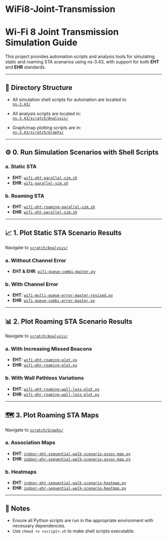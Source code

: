 # WiFi8-Joint-Transmission

# Wi-Fi 8 Joint Transmission Simulation Guide

This project provides automation scripts and analysis tools for simulating static and roaming STA scenarios using ns-3.43, with support for both **EHT** and **EHR** standards.

---

## 📁 Directory Structure

- All simulation shell scripts for automation are located in:  
  [`ns-3.43/`](./ns-3.43/)

- All analysis scripts are located in:  
  [`ns-3.43/scratch/Analysis/`](./ns-3.43/scratch/Analysis/)

- Graph/map plotting scripts are in:  
  [`ns-3.43/scratch/Graphs/`](./ns-3.43/scratch/Graphs/)

---

## ⚙️ 0. Run Simulation Scenarios with Shell Scripts

### a. Static STA

- **EHT**: [`wifi-eht-parallel-sim.sh`](./ns-3.43/wifi-eht-parallel-sim.sh)  
- **EHR**: [`wifi-parallel-sim.sh`](./ns-3.43/wifi-parallel-sim.sh)

### b. Roaming STA

- **EHT**: [`wifi-eht-roaming-parallel-sim.sh`](./ns-3.43/wifi-eht-roaming-parallel-sim.sh)  
- **EHR**: [`wifi-eht-parallel-sim.sh`](./ns-3.43/wifi-eht-parallel-sim.sh)

---

## 📈 1. Plot Static STA Scenario Results

Navigate to [`scratch/Analysis/`](./ns-3.43/scratch/Analysis/)

### a. Without Channel Error

- **EHT & EHR**: [`wifi-queue-combi-master.py`](./ns-3.43/scratch/Analysis/wifi-queue-combi-master.py)

### b. With Channel Error

- **EHT**: [`wifi-multi-queue-error-master-revised.py`](./ns-3.43/scratch/Analysis/wifi-multi-queue-error-master-revised.py)  
- **EHR**: [`wifi-queue-combi-error-master.py`](./ns-3.43/scratch/Analysis/wifi-queue-combi-error-master.py)

---

## 📊 2. Plot Roaming STA Scenario Results

Navigate to [`scratch/Analysis/`](./ns-3.43/scratch/Analysis/)

### a. With Increasing Missed Beacons

- **EHT**: [`wifi-eht-roaming-plot.py`](./ns-3.43/scratch/Analysis/wifi-eht-roaming-plot.py)  
- **EHR**: [`wifi-ehr-roaming-plot.py`](./ns-3.43/scratch/Analysis/wifi-ehr-roaming-plot.py)

### b. With Wall Pathloss Variations

- **EHT**: [`wifi-eht-roaming-wall-loss-plot.py`](./ns-3.43/scratch/Analysis/wifi-eht-roaming-wall-loss-plot.py)  
- **EHR**: [`wifi-ehr-roaming-wall-loss-plot.py`](./ns-3.43/scratch/Analysis/wifi-ehr-roaming-wall-loss-plot.py)

---

## 🗺️ 3. Plot Roaming STA Maps

Navigate to [`scratch/Graphs/`](./ns-3.43/scratch/Graphs/)

### a. Association Maps

- **EHT**: [`indoor-eht-sequential-walk-scenario-assoc-map.py`](./ns-3.43/scratch/Graphs/indoor-eht-sequential-walk-scenario-assoc-map.py)  
- **EHR**: [`indoor-ehr-sequential-walk-scenario-assoc-map.py`](./ns-3.43/scratch/Graphs/indoor-ehr-sequential-walk-scenario-assoc-map.py)

### b. Heatmaps

- **EHT**: [`indoor-eht-sequential-walk-scenario-heatmap.py`](./ns-3.43/scratch/Graphs/indoor-eht-sequential-walk-scenario-heatmap.py)  
- **EHR**: [`indoor-ehr-sequential-walk-scenario-heatmap.py`](./ns-3.43/scratch/Graphs/indoor-ehr-sequential-walk-scenario-heatmap.py)

---

## 📝 Notes

- Ensure all Python scripts are run in the appropriate environment with necessary dependencies.
- Use `chmod +x <script>.sh` to make shell scripts executable.
